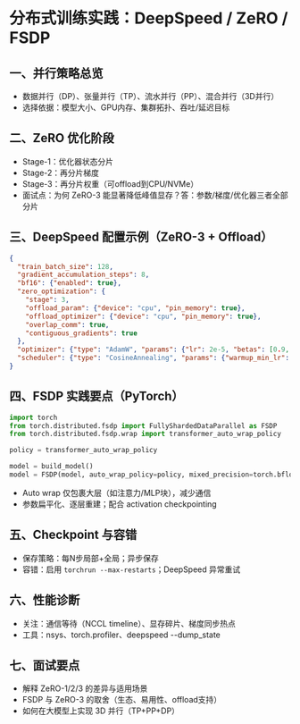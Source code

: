 # 分布式训练实践：DeepSpeed / ZeRO / FSDP

## 一、并行策略总览
- 数据并行（DP）、张量并行（TP）、流水并行（PP）、混合并行（3D并行）
- 选择依据：模型大小、GPU内存、集群拓扑、吞吐/延迟目标

## 二、ZeRO 优化阶段
- Stage-1：优化器状态分片
- Stage-2：再分片梯度
- Stage-3：再分片权重（可offload到CPU/NVMe）
- 面试点：为何 ZeRO-3 能显著降低峰值显存？答：参数/梯度/优化器三者全部分片

## 三、DeepSpeed 配置示例（ZeRO-3 + Offload）
```json
{
  "train_batch_size": 128,
  "gradient_accumulation_steps": 8,
  "bf16": {"enabled": true},
  "zero_optimization": {
    "stage": 3,
    "offload_param": {"device": "cpu", "pin_memory": true},
    "offload_optimizer": {"device": "cpu", "pin_memory": true},
    "overlap_comm": true,
    "contiguous_gradients": true
  },
  "optimizer": {"type": "AdamW", "params": {"lr": 2e-5, "betas": [0.9, 0.95], "eps": 1e-8, "weight_decay": 0.1}},
  "scheduler": {"type": "CosineAnnealing", "params": {"warmup_min_lr": 0, "warmup_max_lr": 2e-5, "warmup_num_steps": 1000}}
}
```

## 四、FSDP 实践要点（PyTorch）
```python
import torch
from torch.distributed.fsdp import FullyShardedDataParallel as FSDP
from torch.distributed.fsdp.wrap import transformer_auto_wrap_policy

policy = transformer_auto_wrap_policy

model = build_model()
model = FSDP(model, auto_wrap_policy=policy, mixed_precision=torch.bfloat16)
```
- Auto wrap 仅包裹大层（如注意力/MLP块），减少通信
- 参数扁平化、逐层重建；配合 activation checkpointing

## 五、Checkpoint 与容错
- 保存策略：每N步局部+全局；异步保存
- 容错：启用 `torchrun --max-restarts`；DeepSpeed 异常重试

## 六、性能诊断
- 关注：通信等待（NCCL timeline）、显存碎片、梯度同步热点
- 工具：nsys、torch.profiler、deepspeed --dump_state

## 七、面试要点
- 解释 ZeRO-1/2/3 的差异与适用场景
- FSDP 与 ZeRO-3 的取舍（生态、易用性、offload支持）
- 如何在大模型上实现 3D 并行（TP+PP+DP）
